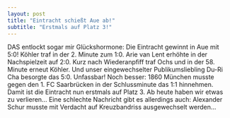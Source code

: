```yaml
---
layout: post
title: "Eintracht schießt Aue ab!"
subtitle: "Erstmals auf Platz 3!"
---
```


DAS entlockt sogar mir Glückshormone: Die Eintracht gewinnt in Aue mit 5:0! Köhler traf in der 2. Minute zum 1:0. Arie van Lent erhöhte in der Nachspielzeit auf 2:0. Kurz nach Wiederanpfiff traf Ochs und in der 58. Minute erneut Köhler. Und unser eingewechselter Publikumsliebling Du-Ri Cha besorgte das 5:0. Unfassbar! Noch besser: 1860 München musste gegen den 1. FC Saarbrücken in der Schlussminute das 1:1 hinnehmen. Damit ist die Eintracht nun erstmals auf Platz 3. Ab heute haben wir etwas zu verlieren... Eine schlechte Nachricht gibt es allerdings auch: Alexander Schur musste mit Verdacht auf Kreuzbandriss ausgewechselt werden... 


